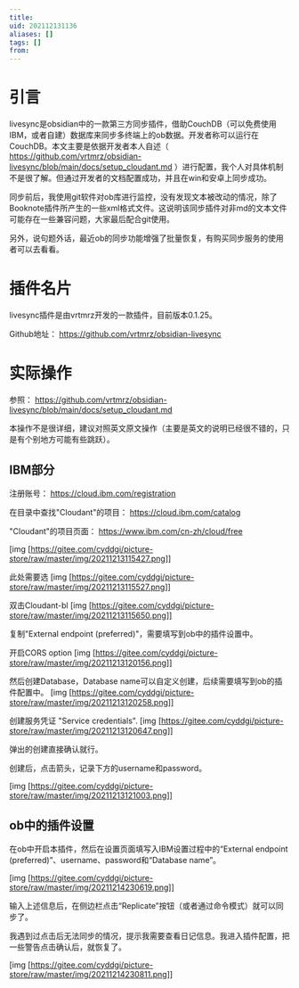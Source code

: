 ```yaml
---
title: 
uid: 202112131136
aliases: []
tags: []
from: 
---
```

# 引言
livesync是obsidian中的一款第三方同步插件，借助CouchDB（可以免费使用IBM，或者自建）数据库来同步多终端上的ob数据。开发者称可以运行在CouchDB。本文主要是依据开发者本人自述（ https://github.com/vrtmrz/obsidian-livesync/blob/main/docs/setup_cloudant.md ）进行配置，我个人对具体机制不是很了解。但通过开发者的文档配置成功，并且在win和安卓上同步成功。

同步前后，我使用git软件对ob库进行监控，没有发现文本被改动的情况，除了Booknote插件所产生的一些xml格式文件。这说明该同步插件对非md的文本文件可能存在一些兼容问题，大家最后配合git使用。

另外，说句题外话，最近ob的同步功能增强了批量恢复，有购买同步服务的使用者可以去看看。

# 插件名片
livesync插件是由vrtmrz开发的一款插件，目前版本0.1.25。

Github地址： https://github.com/vrtmrz/obsidian-livesync

# 实际操作
参照： https://github.com/vrtmrz/obsidian-livesync/blob/main/docs/setup_cloudant.md

本操作不是很详细，建议对照英文原文操作（主要是英文的说明已经很不错的，只是有个别地方可能有些跳跃）。

## IBM部分
注册账号： https://cloud.ibm.com/registration

在目录中查找"Cloudant"的项目： https://cloud.ibm.com/catalog

"Cloudant"的项目页面： https://www.ibm.com/cn-zh/cloud/free

[img [https://gitee.com/cyddgi/picture-store/raw/master/img/20211213115427.png]]


此处需要选
[img [https://gitee.com/cyddgi/picture-store/raw/master/img/20211213115527.png]]

双击Cloudant-bl
[img [https://gitee.com/cyddgi/picture-store/raw/master/img/20211213115650.png]]

复制"External endpoint (preferred)"，需要填写到ob中的插件设置中。

开启CORS option
[img [https://gitee.com/cyddgi/picture-store/raw/master/img/20211213120156.png]]

然后创建Database，Database name可以自定义创建，后续需要填写到ob的插件配置中。
[img [https://gitee.com/cyddgi/picture-store/raw/master/img/20211213120258.png]]


创建服务凭证 "Service credentials".
[img [https://gitee.com/cyddgi/picture-store/raw/master/img/20211213120647.png]]

弹出的创建直接确认就行。

创建后，点击箭头，记录下方的username和password。

[img [https://gitee.com/cyddgi/picture-store/raw/master/img/20211213121003.png]]



## ob中的插件设置
在ob中开启本插件，然后在设置页面填写入IBM设置过程中的“External endpoint (preferred)”、username、password和“Database name”。

[img [https://gitee.com/cyddgi/picture-store/raw/master/img/20211214230619.png]]

输入上述信息后，在侧边栏点击“Replicate”按钮（或者通过命令模式）就可以同步了。

我遇到过点击后无法同步的情况，提示我需要查看日记信息。我进入插件配置，把一些警告点击确认后，就恢复了。



[img [https://gitee.com/cyddgi/picture-store/raw/master/img/20211214230811.png]]

